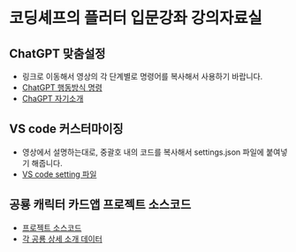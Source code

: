 # 코딩셰프의 플러터 입문강좌 강의자료실 

## ChatGPT 맞춤설정
- 링크로 이동해서 영상의 각 단계별로 명령어를 복사해서 사용하기 바랍니다.
- [ChatGPT 행동방식 명령](https://github.com/icodingchef/fastcampus/blob/main/LLM%20Traits.txt)
- [ChaGPT 자기소개](https://github.com/icodingchef/fastcampus/blob/main/%EC%9E%90%EA%B8%B0%EC%86%8C%EA%B0%9C.txt)
## VS code 커스터마이징
- 영상에서 설명하는대로, 중괄호 내의 코드를 복사해서 settings.json 파일에 붙여넣기 해줍니다.
- [VS code setting 파일](https://github.com/icodingchef/fastcampus/blob/main/vs_code_%EC%BB%A4%EC%8A%A4%ED%84%B0%EB%A7%88%EC%9D%B4%EC%A7%95.txt)
## 공룡 캐릭터 카드앱 프로젝트 소스코드
- [프로젝트 소스코드](https://github.com/icodingchef/dinosaur_card)
- [각 공룡 상세 소개 데이터](https://github.com/icodingchef/dinosaur_card/blob/main/dinosaur_info.txt)
